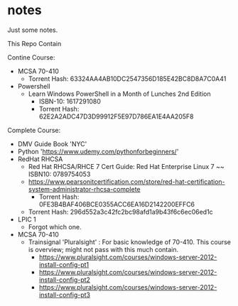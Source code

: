 # notes
Just some notes.

This Repo Contain

Contine Course:
  - MCSA 70-410
    - Torrent Hash: 63324AA4AB10DC2547356D185E42BC8D8A7C0A41
  - Powershell
    - Learn Windows PowerShell in a Month of Lunches 2nd Edition
      - ISBN-10: 1617291080
      - Torrent Hash: 62E2A2ADC47D3D99912F5E97D786EA1E4AA205F8



Complete Course:
  - DMV Guide Book 'NYC'
  - Python 'https://www.udemy.com/pythonforbeginners/'
  - RedHat RHCSA
    - Red Hat RHCSA/RHCE 7 Cert Guide: Red Hat Enterprise Linux 7 ~~ ISBN10: 0789754053
    - https://www.pearsonitcertification.com/store/red-hat-certification-system-administrator-rhcsa-complete
      - Torrent Hash: 0FE3B4BAF406BCE0355ACC6EA16D2142200EFFC6
    - Torrent Hash: 296d552a3c42fc2bc98afd1a9b43f6c6ec06ed1c
  - LPIC 1
    - Forgot which one.
  - MCSA 70-410
    - Trainsignal 'Pluralsight' : For basic knowledge of 70-410. This course is overview; might not pass with this much contain.
      - https://www.pluralsight.com/courses/windows-server-2012-install-config-pt1
      - https://www.pluralsight.com/courses/windows-server-2012-install-config-pt2
      - https://www.pluralsight.com/courses/windows-server-2012-install-config-pt3
